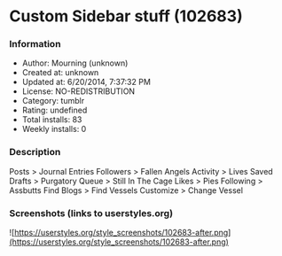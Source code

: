# Custom Sidebar stuff (102683)

### Information
- Author: Mourning (unknown)
- Created at: unknown
- Updated at: 6/20/2014, 7:37:32 PM
- License: NO-REDISTRIBUTION
- Category: tumblr
- Rating: undefined
- Total installs: 83
- Weekly installs: 0


### Description
Posts > Journal Entries 
Followers > Fallen Angels 
Activity > Lives Saved 
Drafts > Purgatory 
Queue > Still In The Cage
Likes > Pies 
Following > Assbutts 
Find Blogs > Find Vessels
Customize > Change Vessel


### Screenshots (links to userstyles.org)
![https://userstyles.org/style_screenshots/102683-after.png](https://userstyles.org/style_screenshots/102683-after.png)


